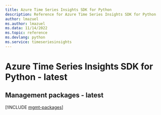 ```yaml
---
title: Azure Time Series Insights SDK for Python
description: Reference for Azure Time Series Insights SDK for Python
author: lmazuel
ms.author: lmazuel
ms.data: 11/14/2022
ms.topic: reference
ms.devlang: python
ms.service: timeseriesinsights
---
```

# Azure Time Series Insights SDK for Python - latest

## Management packages - latest
[!INCLUDE [mgmt-packages](time-series-insights-mgmt-index.md)]
